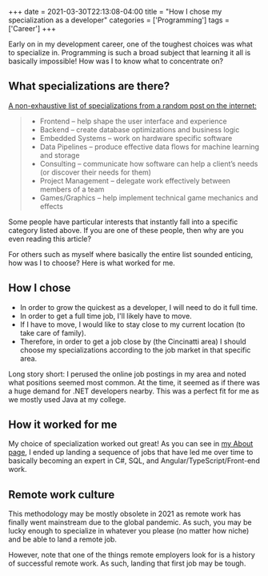 +++
date = 2021-03-30T22:13:08-04:00
title = "How I chose my specialization as a developer"
categories = ['Programming']
tags = ['Career']
+++

Early on in my development career, one of the toughest choices was what to specialize in. Programming is such a broad subject that learning it all is basically impossible! How was I to know what to concentrate on?

## What specializations are there?

[A non-exhaustive list of specializations from a random post on the internet:](https://byteschool.io/post/should-new-developers-specialize/)

> * Frontend – help shape the user interface and experience
> * Backend – create database optimizations and business logic
> * Embedded Systems – work on hardware specific software
> * Data Pipelines – produce effective data flows for machine learning and storage
> * Consulting – communicate how software can help a client’s needs (or discover their needs for them)
> * Project Management – delegate work effectively between members of a team
> * Games/Graphics – help implement technical game mechanics and effects

Some people have particular interests that instantly fall into a specific category listed above. If you are one of these people, then why are you even reading this article?

For others such as myself where basically the entire list sounded enticing, how was I to choose? Here is what worked for me.

## How I chose

* In order to grow the quickest as a developer, I will need to do it full time.
* In order to get a full time job, I'll likely have to move.
* If I have to move, I would like to stay close to my current location (to take care of family).
* Therefore, in order to get a job close by (the Cincinatti area) I should choose my specializations according to the job market in that specific area.

Long story short: I perused the online job postings in my area and noted what positions seemed most common. At the time, it seemed as if there was a huge demand for .NET developers nearby. This was a perfect fit for me as we mostly used Java at my college.

## How it worked for me

My choice of specialization worked out great! As you can see in [my About page](https://bradleycarey.com/about/), I ended up landing a sequence of jobs that have led me over time to basically becoming an expert in C#, SQL, and Angular/TypeScript/Front-end work.

## Remote work culture

This methodology may be mostly obsolete in 2021 as remote work has finally went mainstream due to the global pandemic. As such, you may be lucky enough to specialize in whatever you please (no matter how niche) and be able to land a remote job.

However, note that one of the things remote employers look for is a history of successful remote work. As such, landing that first job may be tough.
